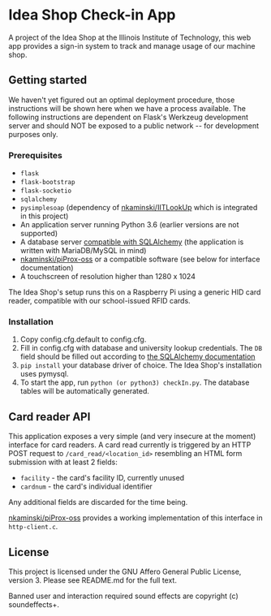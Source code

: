 # Idea Shop Check-in App
A project of the Idea Shop at the Illinois Institute of Technology, this
web app provides a sign-in system to track and manage usage of our
machine shop.

## Getting started
We haven't yet figured out an optimal deployment procedure, those instructions
will be shown here when we have a process available. The following instructions
are dependent on Flask's Werkzeug development server and should NOT be exposed
to a public network -- for development purposes only.

### Prerequisites
* `flask`
* `flask-bootstrap`
* `flask-socketio`
* `sqlalchemy`
* `pysimplesoap` (dependency of [nkaminski/IITLookUp](https://github.com/nkaminski/IITLookUp) which is integrated
    in this project)
* An application server running Python 3.6 (earlier versions are not supported)
* A database server [compatible with SQLAlchemy](http://docs.sqlalchemy.org/en/latest/core/engines.html#supported-databases)
(the application is written with MariaDB/MySQL in mind)
* [nkaminski/piProx-oss](https://github.com/nkaminski/piProx-oss) or a compatible software (see below for interface documentation)
* A touchscreen of resolution higher than 1280 x 1024

The Idea Shop's setup runs this on a Raspberry Pi using a generic HID
card reader, compatible with our school-issued RFID cards.

### Installation
1. Copy config.cfg.default to config.cfg.
2. Fill in config.cfg with database and university lookup credentials.
The `DB` field should be filled out according to [the SQLAlchemy documentation](http://docs.sqlalchemy.org/en/latest/core/engines.html#database-urls)
3. `pip install` your database driver of choice. The Idea Shop's installation
uses pymysql.
4. To start the app, run `python (or python3) checkIn.py`. The database
tables will be automatically generated.

## Card reader API
This application exposes a very simple (and very insecure at the moment) interface for card readers. A card read currently
is triggered by an HTTP POST request to `/card_read/<location_id>` resembling an HTML form submission with at least 2 fields:
* `facility` - the card's facility ID, currently unused
* `cardnum` - the card's individual identifier

Any additional fields are discarded for the time being.

[nkaminski/piProx-oss](https://github.com/nkaminski/piProx-oss) provides a working implementation of this interface in `http-client.c`.

## License
This project is licensed under the GNU Affero General Public License,
version 3. Please see README.md for the full text.

Banned user and interaction required sound effects are copyright (c) soundeffects+.
